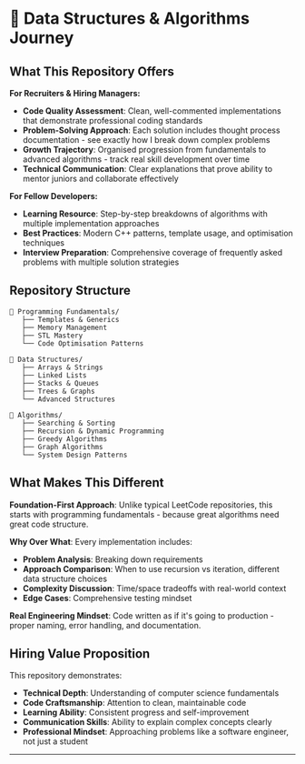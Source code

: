 # 🚀 Data Structures & Algorithms Journey

## What This Repository Offers

**For Recruiters & Hiring Managers:**
- **Code Quality Assessment**: Clean, well-commented implementations that demonstrate professional coding standards
- **Problem-Solving Approach**: Each solution includes thought process documentation - see exactly how I break down complex problems
- **Growth Trajectory**: Organised progression from fundamentals to advanced algorithms - track real skill development over time
- **Technical Communication**: Clear explanations that prove ability to mentor juniors and collaborate effectively

**For Fellow Developers:**
- **Learning Resource**: Step-by-step breakdowns of algorithms with multiple implementation approaches
- **Best Practices**: Modern C++ patterns, template usage, and optimisation techniques
- **Interview Preparation**: Comprehensive coverage of frequently asked problems with multiple solution strategies

## Repository Structure

```
📂 Programming Fundamentals/
   ├── Templates & Generics
   ├── Memory Management
   ├── STL Mastery
   └── Code Optimisation Patterns

📂 Data Structures/
   ├── Arrays & Strings
   ├── Linked Lists
   ├── Stacks & Queues
   ├── Trees & Graphs
   └── Advanced Structures

📂 Algorithms/
   ├── Searching & Sorting
   ├── Recursion & Dynamic Programming
   ├── Greedy Algorithms
   ├── Graph Algorithms
   └── System Design Patterns
```

## What Makes This Different

**Foundation-First Approach**: Unlike typical LeetCode repositories, this starts with programming fundamentals - because great algorithms need great code structure.

**Why Over What**: Every implementation includes:
- **Problem Analysis**: Breaking down requirements
- **Approach Comparison**: When to use recursion vs iteration, different data structure choices
- **Complexity Discussion**: Time/space tradeoffs with real-world context
- **Edge Cases**: Comprehensive testing mindset

**Real Engineering Mindset**: Code written as if it's going to production - proper naming, error handling, and documentation.

## Hiring Value Proposition

This repository demonstrates:
- **Technical Depth**: Understanding of computer science fundamentals
- **Code Craftsmanship**: Attention to clean, maintainable code
- **Learning Ability**: Consistent progress and self-improvement
- **Communication Skills**: Ability to explain complex concepts clearly
- **Professional Mindset**: Approaching problems like a software engineer, not just a student

---
